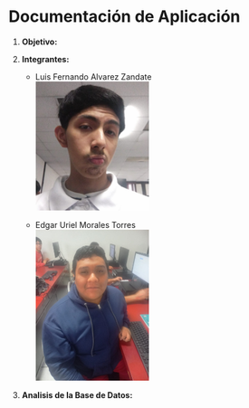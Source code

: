 # Documentación de Aplicación
  1. **Objetivo:**
 
  2. **Integrantes:**
     - Luis Fernando Alvarez Zandate <br>
       <img src="static/img/fotoLFAZ.jpeg" width="200"/>
       
     - Edgar Uriel Morales Torres <br>
       <img src="static/img/fotini.jpg" width="200"/>
 
  3. **Analisis de la Base de Datos:**
